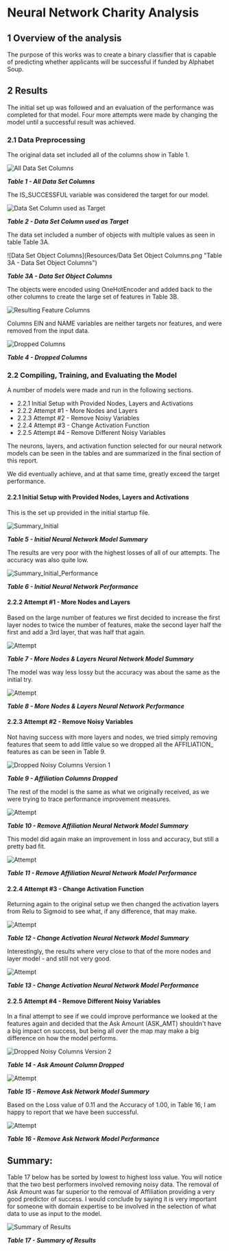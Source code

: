 # Neural Network Charity Analysis

## 1 **Overview of the analysis** 

The purpose of this works was to create a binary classifier that is capable of predicting whether applicants will be successful if funded by Alphabet Soup.  

## 2 Results 

The initial set up was followed and an evaluation of the performance was completed for that model.  Four more attempts were made by changing the model until a successful result was achieved.

### 2.1 Data Preprocessing

The original data set included all of the columns show in Table 1.

![All Data Set Columns](Resources/AllDataSetColumns.png "Table 1 - All Data Set Columns")

***Table 1 - All Data Set Columns***

The IS_SUCCESSFUL variable was considered the target for our model.



![Data Set Column used as Target](Resources/DataSetColumnusedasTarget.png "Table 2 - Data Set Column used as Target")

***Table 2 - Data Set Column used as Target***

The data set included a number of objects with multiple values as seen in table Table 3A.



![Data Set Object Columns](Resources/Data Set Object Columns.png "Table 3A - Data Set Object Columns")

***Table 3A - Data Set Object Columns***

The objects were encoded using OneHotEncoder and added back to the other columns to create the large set of features in Table 3B.

![Resulting Feature Columns](Resources/ResultingFeatureColumns.png "Table 3B - Resulting Feature Columns")





Columns EIN and NAME variables are neither targets nor features, and were removed from the input data.

![Dropped Columns](Resources/DroppedColumns.png "Table 4 - Dropped Columns")

***Table 4 - Dropped Columns***

### 2.2 Compiling, Training, and Evaluating the Model

A number of models were made and run in the following sections.

- 2.2.1 Initial Setup with Provided Nodes, Layers and Activations
- 2.2.2 Attempt #1 - More Nodes and Layers
- 2.2.3 Attempt #2 - Remove Noisy Variables
- 2.2.4 Attempt #3 - Change Activation Function
- 2.2.5 Attempt #4 - Remove Different Noisy Variables

The neurons, layers, and activation function selected for our neural network models can be seen in the tables and are summarized in the final section of this report.

We did eventually achieve, and at that same time, greatly exceed the target performance.

#### 2.2.1 Initial Setup with Provided Nodes, Layers and Activations

This is the set up provided in the initial startup file.

![Summary_Initial](Resources/Summary_Initial.png "Table 5 - Initial Neural Network Model Summary")



***Table 5 - Initial Neural Network Model Summary***

The results are very poor with the highest losses of all of our attempts.  The accuracy was also quite low.

![Summary_Initial_Performance](Resources/Summary_Initial_Performance.png "Table 6 - Initial Neural Network Performance")

***Table 6 - Initial Neural Network Performance***



#### 2.2.2 Attempt #1 - More Nodes and Layers

Based on the large number of features we first decided to increase the first layer nodes to twice the number of features, make the second layer half the first and add a 3rd layer, that was half that again.

![Attempt ](Resources/Attempt1MoreNodesandLayers.png "Table 7 - More Nodes & Layers Neural Network Model Summary")

***Table 7 - More Nodes & Layers Neural Network Model Summary***

The model was way less lossy but the accuracy was about the same as the initial try.

![Attempt ](Resources/Attempt1MoreNodesandLayersPerformance.png "Table 8 - More Nodes & Layers Neural Network Performance")

***Table 8 - More Nodes & Layers Neural Network Performance***



#### 2.2.3 Attempt #2 - Remove Noisy Variables

Not having success with more layers and nodes, we tried simply removing features that seem to add little value so we dropped all the AFFILIATION_ features as can be seen in Table 9.

![Dropped Noisy Columns Version 1](Resources/DroppedNoisyColumnsVersion1.png "Table 9 - Affiliation Columns Dropped")

***Table 9 - Affiliation Columns Dropped***

The rest of the model is the same as what we originally received, as we were trying to trace performance improvement measures.

![Attempt ](Resources/Attempt2RemoveNoisyVariables.png "Table 10 - Remove Affiliation Neural Network Model Summary")

***Table 10 - Remove Affiliation Neural Network Model Summary***

This model did again make an improvement in loss and accuracy, but still a pretty bad fit.

![Attempt ](Resources/Attempt2RemoveNoisyVariablesPerformance.png "Table 11 - Remove Affiliation Neural Network Model Performance")

***Table 11 - Remove Affiliation Neural Network Model Performance***

#### 2.2.4 Attempt #3 - Change Activation Function

Returning again to the original setup we then changed the activation layers from Relu to Sigmoid to see what, if any difference, that may make.

![Attempt ](Resources/Attempt3ChangeActivationFunction.png "Table 12 - Change Activation Neural Network Model Summary")

***Table 12 - Change Activation Neural Network Model Summary***

Interestingly, the results where very close to that of the more nodes and layer model - and still not very good.

![Attempt ](Resources/Attempt3ChangeActivationFunctionPerformance.png "Table 13 - Change Activation Neural Network Model Performance")

***Table 13 - Change Activation Neural Network Model Performance***



#### 2.2.5 Attempt #4 - Remove Different Noisy Variables

In a final attempt to see if we could improve performance we looked at the features again and decided that the Ask Amount (ASK_AMT) shouldn't have a big impact on success, but being all over the map may make a big difference on how the model performs.

![Dropped Noisy Columns Version 2](Resources/DroppedNoisyColumnsVersion2.png "Table 14 - Ask Amount Column Dropped")

***Table 14 - Ask Amount Column Dropped***



![Attempt ](Resources/Attempt4RemoveDifferentNoisyVariables.png "Table 15 - Remove Ask Network Model Summary")

***Table 15 - Remove Ask Network Model Summary***



Based on the Loss value of 0.11 and the Accuracy of 1.00, in Table 16, I am happy to report that we have been successful.

![Attempt ](Resources/Attempt4RemoveDifferentNoisyVariablesPerformance.png "Table 16 - Remove Ask Network Model Performance")

***Table 16 - Remove Ask Network Model Performance***

## **Summary:** 

Table 17 below has be sorted by lowest to highest loss value.  You will notice that the two best performers involved removing noisy data.  The removal of Ask Amount was far superior to the removal of Affiliation providing a very good predictor of success.  I would conclude by saying it is very important for someone with domain expertise to be involved in the selection of what data to use as input to the model.

![Summary of Results](Resources/SummaryofResults.png "Table 17 - Summary of Results")

***Table 17 - Summary of Results***